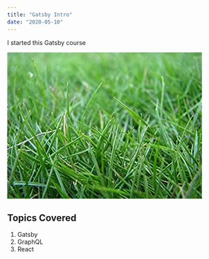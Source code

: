 ```yaml
---
title: "Gatsby Intro"
date: "2020-05-10"
---
```


I started this Gatsby course 

![Grass](./grass.jpg)

## Topics Covered

1. Gatsby
2. GraphQL
3. React